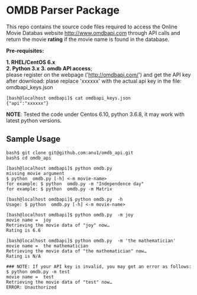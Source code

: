 # OMDB Parser Package

This repo contains the source code files required to access the Online Movie Databas website http://www.omdbapi.com through API calls and return the movie **rating** if the movie name is found in the database.  

**Pre-requisites:**  

**1. RHEL/CentOS 6.x**  
**2. Python 3.x** 
**3. omdb API access**;  
please register on the webpage ('http://omdbapi.com/') and get the API key after download: plase replace 'xxxxxx' with the actual api key in the file: omdbapi_keys.json  
```
[bash@localhost omdbapi]$ cat omdbapi_keys.json
{"api":"xxxxxx"}
```

**NOTE**: Tested the code under Centos 6.10, python 3.6.8, it may work with latest python versions.
## Sample Usage

```
bash$ git clone git@github.com:anu1/omdb_api.git
bash$ cd omdb_api

[bash@localhost omdbapi]$ python omdb.py  
missing movie argument
$ python  omdb.py [-h] <-m movie-name>
for example: $ python  omdb.py -m "Independence day"
for example: $ python  omdb.py -m Matrix

[bash@localhost omdbapi]$ python omdb.py  -h
Usage: $ python  omdb.py [-h] <-m movie-name>

[bash@localhost omdbapi]$ python omdb.py  -m joy
movie name =  joy
Retrieving the movie data of "joy" now… 
Rating is 6.6 

[bash@localhost omdbapi]$ python omdb.py  -m 'the mathematician'
movie name =  the mathematician
Retrieving the movie data of "the mathematician" now… 
Rating is N/A 

### NOTE: If your API key is invalid, you may get an error as follows:
$ python omdb.py -m test
movie name =  test
Retrieving the movie data of "test" now… 
ERROR: Unauthorized
